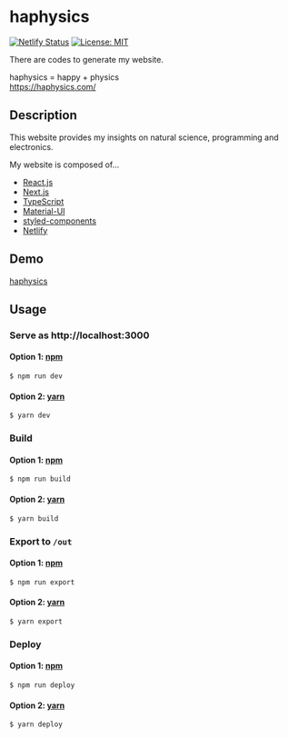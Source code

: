 <!--
 Copyright (c) 2019 shitaro2016
 
 This software is released under the MIT License.
 https://opensource.org/licenses/MIT
-->

# haphysics 

[![Netlify Status](https://api.netlify.com/api/v1/badges/4be78848-f1c4-4616-ba99-aba739b19936/deploy-status)](https://app.netlify.com/sites/stoic-shirley-c25ddc/deploys)
[![License: MIT](https://img.shields.io/badge/License-MIT-blue.svg)](https://github.com/Shitaro/haphysics-pages/blob/master/LICENSE)

There are codes to generate my website.

haphysics = happy + physics  
https://haphysics.com/

## Description

This website provides my insights on natural science, programming and electronics.

My website is composed of...

- [React.js](https://reactjs.org/)
- [Next.js](https://nextjs.org/)
- [TypeScript](https://www.typescriptlang.org/)
- [Material-UI](https://material-ui.com/)
- [styled-components](https://www.styled-components.com/)
- [Netlify](https://www.netlify.com/)

## Demo 

[haphysics](https://haphysics.com/)

## Usage

### Serve as http://localhost:3000

#### Option 1: [npm](https://www.npmjs.com/)
```
$ npm run dev
```

#### Option 2: [yarn](https://yarnpkg.com)
```
$ yarn dev
```

### Build

#### Option 1: [npm](https://www.npmjs.com/)
```
$ npm run build
```

#### Option 2: [yarn](https://yarnpkg.com)
```
$ yarn build
```

### Export to `/out`

#### Option 1: [npm](https://www.npmjs.com/)
```
$ npm run export
```

#### Option 2: [yarn](https://yarnpkg.com)
```
$ yarn export
```

### Deploy

#### Option 1: [npm](https://www.npmjs.com/)
```
$ npm run deploy
```

#### Option 2: [yarn](https://yarnpkg.com)
```
$ yarn deploy
```
